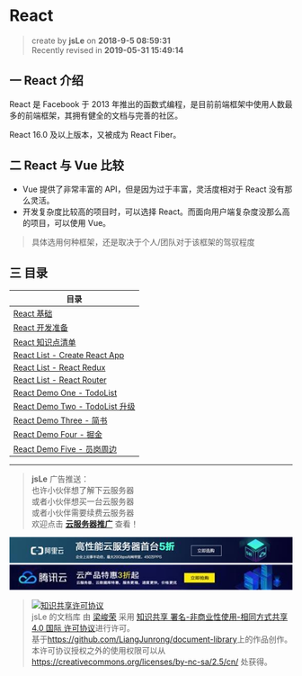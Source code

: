 React
===

> create by **jsLe** on **2018-9-5 08:59:31**   
> Recently revised in **2019-05-31 15:49:14**

## 一 React 介绍

React 是 Facebook 于 2013 年推出的函数式编程，是目前前端框架中使用人数最多的前端框架，其拥有健全的文档与完善的社区。

React 16.0 及以上版本，又被成为 React Fiber。

## 二 React 与 Vue 比较

* Vue 提供了非常丰富的 API，但是因为过于丰富，灵活度相对于 React 没有那么灵活。
* 开发复杂度比较高的项目时，可以选择 React。而面向用户端复杂度没那么高的项目，可以使用 Vue。

> 具体选用何种框架，还是取决于个人/团队对于该框架的驾驭程度

## 三 目录

| 目录 |
| --- |
| [React 基础](./React-base.md) |
| [React 开发准备](./React-prepare.md) |
| [React 知识点清单](./React-list.md) |
| [React List - Create React App](./React-list-Create-React-App.md) |
| [React List - React Redux](./React-list-React-Redux.md) |
| [React List - React Router](./React-list-React-Router.md) |
| [React Demo One - TodoList](./React-demo-one-TodoList.md) |
| [React Demo Two - TodoList 升级](./React-demo-two-TodoList-upgrade.md) |
| [React Demo Three - 简书](./React-demo-three-JianShu.md) |
| [React Demo Four - 掘金](./React-demo-four-JueJin.md) |
| [React Demo Five - 员岗周边](./React-demo-five-RegionalCircle.md) |

---

> **jsLe** 广告推送：  
> 也许小伙伴想了解下云服务器  
> 或者小伙伴想买一台云服务器  
> 或者小伙伴需要续费云服务器  
> 欢迎点击 **[云服务器推广](https://github.com/LiangJunrong/document-library/blob/master/other-library/Monologue/%E7%A8%B3%E9%A3%9F%E8%89%B0%E9%9A%BE.md)** 查看！

[![图](../../public-repertory/img/z-small-seek-ali-3.jpg)](https://promotion.aliyun.com/ntms/act/qwbk.html?userCode=w7hismrh)
[![图](../../public-repertory/img/z-small-seek-tencent-2.jpg)](https://cloud.tencent.com/redirect.php?redirect=1014&cps_key=49f647c99fce1a9f0b4e1eeb1be484c9&from=console)

> <a rel="license" href="http://creativecommons.org/licenses/by-nc-sa/4.0/"><img alt="知识共享许可协议" style="border-width:0" src="https://i.creativecommons.org/l/by-nc-sa/4.0/88x31.png" /></a><br /><span xmlns:dct="http://purl.org/dc/terms/" property="dct:title">jsLe 的文档库</span> 由 <a xmlns:cc="http://creativecommons.org/ns#" href="https://github.com/LiangJunrong/document-library" property="cc:attributionName" rel="cc:attributionURL">梁峻荣</a> 采用 <a rel="license" href="http://creativecommons.org/licenses/by-nc-sa/4.0/">知识共享 署名-非商业性使用-相同方式共享 4.0 国际 许可协议</a>进行许可。<br />基于<a xmlns:dct="http://purl.org/dc/terms/" href="https://github.com/LiangJunrong/document-library" rel="dct:source">https://github.com/LiangJunrong/document-library</a>上的作品创作。<br />本许可协议授权之外的使用权限可以从 <a xmlns:cc="http://creativecommons.org/ns#" href="https://creativecommons.org/licenses/by-nc-sa/2.5/cn/" rel="cc:morePermissions">https://creativecommons.org/licenses/by-nc-sa/2.5/cn/</a> 处获得。
